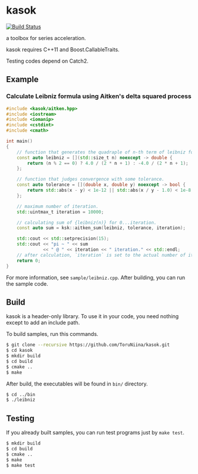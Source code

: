 kasok
====
[![Build Status](https://travis-ci.org/ToruNiina/kasok.svg?branch=master)](https://travis-ci.org/ToruNiina/kasok)

a toolbox for series acceleration.

kasok requires C++11 and Boost.CallableTraits.

Testing codes depend on Catch2.

## Example

### Calculate Leibniz formula using Aitken's delta squared process

```cpp
#include <kasok/aitken.hpp>
#include <iostream>
#include <iomanip>
#include <cstdint>
#include <cmath>

int main()
{
    // function that generates the quadraple of n-th term of leibniz formula.
    const auto leibniz = [](std::size_t n) noexcept -> double {
        return (n % 2 == 0) ? 4.0 / (2 * n + 1) : -4.0 / (2 * n + 1);
    };

    // function that judges convergence with some tolerance.
    const auto tolerance = [](double x, double y) noexcept -> bool {
        return std::abs(x - y) < 1e-12 || std::abs(x / y - 1.0) < 1e-8;
    };

    // maximum number of iteration.
    std::uintmax_t iteration = 10000;

    // calculating sum of {leibniz(n)} for 0...iteration.
    const auto sum = ksk::aitken_sum(leibniz, tolerance, iteration);

    std::cout << std::setprecision(15);
    std::cout << "pi ~ " << sum
              << " @ " << iteration << " iteration." << std::endl;
    // after calculation, `iteration` is set to the actual number of iteration.
    return 0;
}
```

For more information, see `sample/leibniz.cpp`.
After building, you can run the sample code.

## Build

kasok is a header-only library.
To use it in your code, you need nothing except to add an include path.

To build samples, run this commands.

```sh
$ git clone --recursive https://github.com/ToruNiina/kasok.git
$ cd kasok
$ mkdir build
$ cd build
$ cmake ..
$ make
```

After build, the executables will be found in `bin/` directory.

```sh
$ cd ../bin
$ ./leibniz
```

## Testing

If you already built samples, you can run test programs just by `make test`.

```sh
$ mkdir build
$ cd build
$ cmake ..
$ make
$ make test
```
